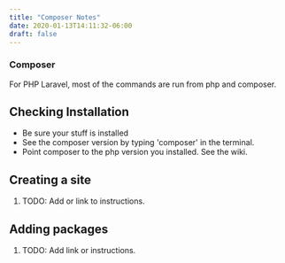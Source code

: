 ```yaml
---
title: "Composer Notes"
date: 2020-01-13T14:11:32-06:00
draft: false
---
```


### Composer

For PHP Laravel, most of the commands are run from php and composer.

## Checking Installation

* Be sure your stuff is installed
* See the composer version by typing 'composer' in the terminal.
* Point composer to the php version you installed. See the wiki.

## Creating a site

1. TODO: Add or link to instructions.

## Adding packages

1. TODO: Add link or instructions.

